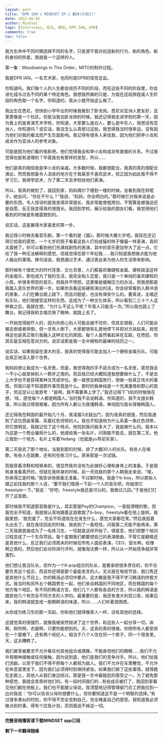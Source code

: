 ```yaml
---
layout: post
title: "DPR IAN's MINDSET EP.1 翻译(片段1)"
date: 2022-06-02
author: Mindset
tags: [Interviews, 采访, 嘻哈, DPR IAN, DPR]
comments: true
toc: false
---
```


我为生命中不同时期选择不同的名字，只是源于我对创造新的行为、新的角色、新的身份的热爱。我就是一个这样的人。

第一集：Moodswings in This Order，MITO的制作过程。

我是DPR IAN，一名艺术家，也同时是DPR的视觉总监。

你知道吗，我们每个人的人生都会经历不同的阶段，而在这些不同的阶段里，你会进化成与过去不同的某个特定角色。我想我所做的只是，为我在这段旅程或人生阶段的角色取一个名字，你知道的，我从小就开始这么做了。

我出生在悉尼，但快到小学毕业的时候我搬到了卧龙岗。悉尼对亚洲人更友好，这里更像是一个社区。但是当我去卧龙岗的时候，我还记得我走进学校的第一天，因为我上的是表演艺术学校，你知道，大家要么是白人，要么是中东人，我想没有亚洲人，你知道吗？说实话，我没怎么认真想过这些。我觉得我当时很幸运，没有因为他们对我的看法而产生负面影响。我记得有很多人来找我，因为他们把李小龙和成龙作为亚洲人的参考对象。

可能是因为他们看的电影吧，他们觉得我会和李小龙和成龙有直接的关系，不过我觉得也挺有道理的？毕竟我也有那样的发型，所以……

他们是真的相信我是李小龙的亲戚，大多数时候，我都很配合。我真的真的很配合演出，然而我想最令人沮丧的地方在于我甚至不喜欢武术，但正因为如此我不得不学习它。我得学武术，为了第二天去学校给他们表演。

所以，我真的做到了。我回到家，妈妈偶尔下楼到一楼的时候，会看到我在转棍子。她会问，“你在干什么？”我说，“妈妈，你会明白的。”那时候它对我来说是必要的东西。令人惊讶的是我变得非常擅长，我非常能使棍用剑。不管算是被强迫还是自愿，反正我变得真的很擅长。我回到学校，展示给我的朋友们看，我觉得他们看到的时候是有被震撼到的。

说实话，这是赢得大家喜爱的第一步。

我记得小时候去看音乐剧，第一个看的是《猫》，那时候大概七岁吧。我现在还记得它给我的感觉，一个七岁的孩子看着这些人打扮成猫的样子像猫一样表演，真的太震撼了。你可以看到他们充满戏剧性的表演，其中的音乐更加夸大了这一点。它给了我一种无法解释的感觉，但我觉得在那个年纪我……我只知道我想做点能为他人输出的事情。换句话说，我想通过艺术、通过表达来为他人的生活带来影响。

那时候有个很宏大的时代背景、文化背景，人们都喜欢像硬核金属、硬核摇滚这样的金属乐，那也成为了我的生活，我完全陷入恋爱。我只是一个单纯的喜欢硬核的小孩，听很多愤怒的音乐，但我并不愤怒。这更像是缓解压力的办法，但我想那是我踏入音乐世界的第一步。如果你去看这些硬核演出的话，你会经常看到人群冲浪的景象，人们在舞台跳上跳下，而且问题是，也没有保安什么的。要真说，主唱还有乐队，他们很接受这样的东西。这成为了一种文化体系，所以看到二三十个人这样做之后，我就在想，“为什么不这么干呢？毕竟人只能活一次。”所以我也跳上了舞台，我记得我和主唱交换了眼神，就跳上去了。

一开始觉得挺吓人的，因为你担心别人可能会接不住你，但其实很稳，人们可能会被击倒或者摔倒，但一旦有人倒下，大家都很有礼貌地停下并把对方扶起来。我觉得这也是真正吸引我融入这种文化的原因，每个人虽然看起来在互殴，在愤怒，但其实是互相在意对方的。说实话那是我一生中拥有的最棒的经历之一。

说实话，如果我留在澳大利亚，我真的觉得我可能会加入一个硬核金属乐队，可能会真正地深入那个世界。

我妈妈想让我成为一名牙医，但是，我觉得我的手不适合成为一名牙医，感觉我会一不小心就拿掉别人一颗牙之类的。而且我已经大概知道我想要做什么了，不是去上大学也不是获得某种文凭或学位。我一直想去韩国旅行，想做一些真正伟大的事情，但我只是不知道那件事究竟是什么。那时的我单纯是一个充满激情和野心的孩子，但这足以让我思考：“是啊，我不需要再上学了。”我还记得下飞机的时候我在想，‘哇，感觉每个人都是韩国人。’当时我不会说韩语。你知道的，我不太擅长韩语，所以我过得很艰难，因为所有人都认为我懂韩语，单纯因为我长得像韩国人。

还记得我在韩国的最开始几个月，我凌晨3点就出门，因为我真的很饿，然后我遇到了这位西装革履、系着红色领带的人。我也不知道他为什么系着一条红色领带，但它很明显，我就记住了这个特点。他找到我问我多大了，我是做什么的。我本以为这是一个商业骗局什么的，他递给我一张名片，问我能不能去，就在第二天，他让我到一个地方。名片上写着Yedang（也就是yu导前东家）。

第二天我去了那个地址，当我到那的时候，排了大概30人的长队。有些人在唱歌，有些人在跳舞，还有的在练习什么。原来那是一次试镜。

而我穿着凉鞋和短裤来的，很显然我并没有为此做好心理和身体上的准备。于是我转身准备离开的，但就在我转身的时候，前一天找我的那个人朝我走来说，“哦，你来得正是时候。”我告诉他我毫无准备，不过那时候，我是个b-boy，所以那些人跟之前找我的那个人说，“要不我们借用一下前一个人的音乐吧，你就用它freestyle一下。”我说：“好吧，freestyle我还是可以的，我做过几回。”于是他们打开了这首歌。

那时候我不知道那首歌是什么，其实那是Psy的Champion，一首挺滑稽的歌，但我完全不知道，我就很认真地跟着这首歌跳了b-boy，freestyle着在地上旋转。我脑里想，‘我完蛋了，完全不知道现在在发生什么，感觉大家都在笑。”然后我低着头出去了。就在我往回走的时候，我收到了一条短信，问我第二天能不能再来。第二天我就直接成为了一名练习生，一切就是这样开始了。很窒息，他们把整个培训过程变成了一个生存项目。每个星期我们都要想自己的表演歌曲，不管它是翻唱还是其他什么，反正我们必须周末的时候在所有人面前表演，CEO，室长啊，经理啊之类的。然后他们会对你进行评判，就像淘汰赛一样，所以从一开始竞争就非常激烈。

他们想让我当队长，但作为一个K-pop组合的队长，是要承担很多责任的，你不仅要负责这个组合，而且你还得是那个最能发言的人。无论是在电视节目、脱口秀还是其他什么节目上，你的韩语必须切中要点，这大概是我不得不学习韩语的终极方式。我当时和另外五个韩国男生一起，他们来自韩国的不同地区，而在韩国的每个地方每个地区，有不同的韩语方言。他们几个人都有各自的方言，所以我的韩语是跟其他几个有完全不同方言的人学的。最重要的是，我还有澳大利亚口音，结果后来，我的韩语就变成一股朝鲜语的味道，所以……人们听着很困惑。

从你成为练习生的那一天起，你和他们就得像家人一样，没有其他的选择。

这感觉真的很强烈，就像我被突然抛进了这个世界，和这些人一起分享一切，床啊，厕所啊，衣服啊，只要你能想到的。天，这真的真的很难。你把所有人都安排在一个屋檐下，还有两个经纪人，相当于八个人住在同一个房子，同一个宿舍里。天，这太糟糕了。

我们甚至被要求不允许看任何其他组合或偶像，不能直视他们的眼睛……我们不允许有眼神接触或任何接触，因为说到底，他们是我们的竞争对手。所以，他们给我们洗脑，以至于我们不得不把每个人都视为敌人。我们不允许在车里睡觉，不允许在休息室里坐下，因为我们必须得时刻保持紧张。如果我们做了这些事情，就得跪在走廊上，其他人从我们身边经过，那是我一生中最尴尬的感受之一。为了避免那种感觉，我就会乖乖听他们的。有一段时间我们的…有些成员被打了，我回到家看见他们躺在地板上。我们也不能跟父母说，我清楚地记得管理部门员工把我拉到一边对我说：“你可以告诉父母你想要什么，但你要知道这不是一个明智的选择。”有过很多类似的时刻，你不得不完全克制自己，完全掩盖自己的感受。我知道我必须做点别的事，得有个应急计划，否则我逃不掉这一切。

-------

**完整音频播客请下载MINDSET app订阅**

**剩下一半翻译随缘**